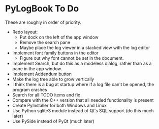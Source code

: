 # PyLogBook To Do

These are roughly in order of priority.

- Redo layout:
  - Put dock on the left of the app window
  - Remove the search pane
  - Maybe place the log viewer in a stacked view with the log editor
- Implement font family buttons in the editor
  - Figure out why font cannot be set in the document.
- Implement Search, but do this as a modeless dialog, rather than as a pane in the app window.
- Implement Addendum button
- Make the log tree able to grow vertically
- I think there is a bug at startup where if a log file can't be opened, the program crashes
- Search for all TODO items and fix
- Compare with the C++ version that all needed functionality is present
- Create PyInstaller for both Windows and Linux
- Use Python sqlite3 module instead of Qt's SQL support (do this much later)
- Use PySide instead of PyQt (much later)
